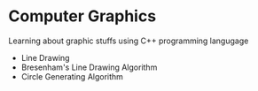 # Computer Graphics 
Learning about graphic stuffs using C++ programming langugage 
 * Line  Drawing
 * Bresenham's Line Drawing Algorithm
* Circle Generating Algorithm
